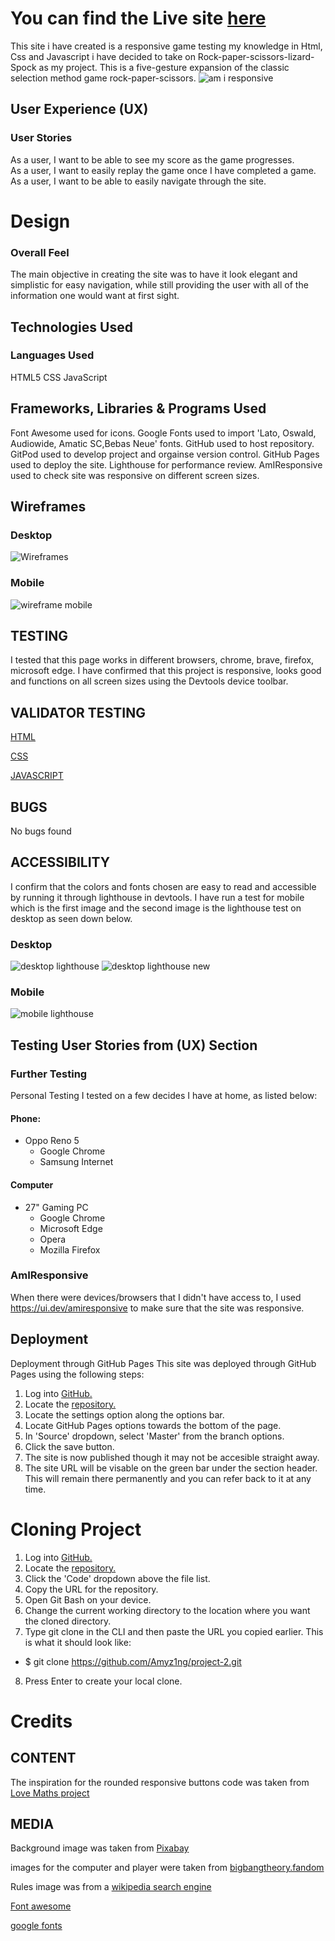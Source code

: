 # You can find the Live site [here](https://amyz1ng.github.io/project-2/)

This site i have created is a responsive game testing my knowledge in Html, Css and Javascript i have decided to take on Rock-paper-scissors-lizard-Spock as my project. This is a five-gesture expansion of the classic selection method game rock-paper-scissors.
![am i responsive](https://github.com/Amyz1ng/project-2/assets/124196828/48bbe916-1621-4110-8614-ad7d1e98790f)

## User Experience (UX)
### User Stories
As a user, I want to be able to see my score as the game progresses.  
As a user, I want to easily replay the game once I have completed a game.  
As a user, I want to be able to easily navigate through the site.  

# Design

### Overall Feel
The main objective in creating the site was to have it look elegant and simplistic for easy navigation, while still providing the user with all of the information one would want at first sight.

## Technologies Used

### Languages Used
HTML5
CSS
JavaScript

## Frameworks, Libraries & Programs Used

Font Awesome used for icons.
Google Fonts used to import 'Lato, Oswald, Audiowide, Amatic SC,Bebas Neue' fonts.
GitHub used to host repository.
GitPod used to develop project and orgainse version control.
GitHub Pages used to deploy the site.
Lighthouse for performance review.
AmIResponsive used to check site was responsive on different screen sizes.

## Wireframes

### Desktop
![Wireframes](https://github.com/Amyz1ng/project-2/assets/124196828/e5f335fc-aa0f-4e91-b715-71e9dd97b93c)
### Mobile

![wireframe mobile](https://github.com/Amyz1ng/project-2/assets/124196828/61545b4c-2c58-4897-a42b-bbaf9d43e3d2)

## TESTING
I tested that this page works in different browsers, chrome, brave, firefox, microsoft edge. I have confirmed that this project is responsive, looks good and functions on all screen sizes using the Devtools device toolbar.

## VALIDATOR TESTING

[HTML](https://en.wikipedia.org/wiki/HTML5)

[CSS](https://en.wikipedia.org/wiki/CSS)

[JAVASCRIPT](https://en.wikipedia.org/wiki/JavaScript)

## BUGS
No bugs found

## ACCESSIBILITY  
I confirm that the colors and fonts chosen are easy to read and accessible by running it through lighthouse in devtools.
I have run a test for mobile which is the first image and the second image is the lighthouse test on desktop as seen down below.

### Desktop
![desktop lighthouse](https://github.com/Amyz1ng/project-2/assets/124196828/cd416b40-ebb8-4b9a-b282-4afd96862061)
![desktop lighthouse new](https://github.com/Amyz1ng/project-2/assets/124196828/3cd1893b-bc50-4a55-a3d5-ed56f0817d04)

### Mobile

![mobile lighthouse](https://github.com/Amyz1ng/project-2/assets/124196828/5b2bfa00-d5dc-4234-8bc3-e9c0e6f2dae8)

## Testing User Stories from (UX) Section

### Further Testing

Personal Testing
I tested on a few decides I have at home, as listed below:

#### Phone:
- Oppo Reno 5
  - Google Chrome
  - Samsung Internet

#### Computer
- 27" Gaming PC
  - Google Chrome
  - Microsoft Edge
  - Opera
  - Mozilla Firefox

### AmIResponsive
When there were devices/browsers that I didn't have access to, I used https://ui.dev/amiresponsive to make sure that the site was responsive.

## Deployment
Deployment through GitHub Pages
This site was deployed through GitHub Pages using the following steps:

1. Log into [GitHub.](http://github.com/)
2. Locate the [repository.](https://github.com/Amyz1ng/project-2)
3. Locate the settings option along the options bar.
4. Locate GitHub Pages options towards the bottom of the page.
5. In 'Source' dropdown, select 'Master' from the branch options.
6. Click the save button.
7. The site is now published though it may not be accesible straight away.
8. The site URL will be visable on the green bar under the section header. This will remain there permanently and you can refer back to it at any time.

# Cloning Project
1. Log into [GitHub.](http://github.com/)
2. Locate the [repository.](https://github.com/Amyz1ng/project-2)
3. Click the 'Code' dropdown above the file list.
4. Copy the URL for the repository.
5. Open Git Bash on your device.
6. Change the current working directory to the location where you want the cloned directory.
7. Type git clone in the CLI and then paste the URL you copied earlier. This is what it should look like:
- $ git clone https://github.com/Amyz1ng/project-2.git
8. Press Enter to create your local clone.

# Credits
## CONTENT

The inspiration for the rounded responsive buttons code  was taken from [Love Maths project](https://github.com/Amyz1ng/love-maths)

## MEDIA

Background image was taken from [Pixabay](https://pixabay.com/videos/particles-plexus-network-glowing-27669/)

images for the computer and player were taken from [bigbangtheory.fandom](https://bigbangtheory.fandom.com/wiki/Rock,_Paper,_Scissors,_Lizard,_Spock?file=RPSLS.png)

Rules image was from a [wikipedia search engine](https://en.wikipedia.org/wiki/File:Rock_paper_scissors_lizard_spock.png)

[Font awesome](https://fontawesome.com/)

[google fonts](https://fonts.google.com/)
